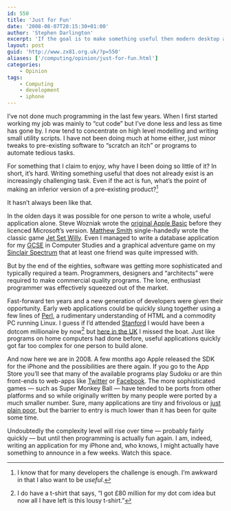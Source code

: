 ```yaml
---
id: 550
title: 'Just for Fun'
date: '2008-08-07T20:15:30+01:00'
author: 'Stephen Darlington'
excerpt: 'If the goal is to make something useful then modern desktop and web programming is just too hard. Is there anything out there to rekindle my enthusiasm?'
layout: post
guid: 'http://www.zx81.org.uk/?p=550'
aliases: ['/computing/opinion/just-for-fun.html']
categories:
    - Opinion
tags:
    - Computing
    - development
    - iphone
---
```


I’ve not done much programming in the last few years. When I first started working my job was mainly to “cut code” but I’ve done less and less as time has gone by. I now tend to concentrate on high level modelling and writing small utility scripts. I have not been doing much at home either, just minor tweaks to pre-existing software to “scratch an itch” or programs to automate tedious tasks.

For something that I claim to enjoy, why have I been doing so little of it? In short, it’s hard. Writing something useful that does not already exist is an increasingly challenging task. Even if the act is fun, what’s the point of making an inferior version of a pre-existing product?[^1]

It hasn’t always been like that.

In the olden days it was possible for one person to write a whole, useful application alone. Steve Wozniak wrote the [original Apple Basic](http://www.retrothing.com/2008/07/restoring-wozs.html) before they licenced Microsoft’s version. [Matthew Smith](http://en.wikipedia.org/wiki/Matthew_Smith_%28games_programmer%29) single-handedly wrote the classic game [Jet Set Willy](http://www.worldofspectrum.org/infoseekid.cgi?id=0002589). Even I managed to write a database application for my [GCSE](http://en.wikipedia.org/wiki/GCSE) in Computer Studies and a graphical adventure game on my [Sinclair Spectrum](http://www.ysrnry.co.uk/cover1.htm) that at least one friend was quite impressed with.

But by the end of the eighties, software was getting more sophisticated and typically required a team. Programmers, designers and “architects” were required to make commercial quality programs. The lone, enthusiast programmer was effectively squeezed out of the market.

Fast-forward ten years and a new generation of developers were given their opportunity. Early web applications could be quickly slung together using a few lines of [Perl](http://www.zx81.org.uk/computing/programming/languages/perl.html), a rudimentary understanding of HTML and a commodity PC running Linux. I guess if I’d attended [Stanford](http://stanford.edu/) I would have been a dotcom millionaire by now[^2] but [here in the UK](http://www.durham.ac.uk/) I missed the boat. Just like programs on home computers had done before, useful applications quickly got far too complex for one person to build alone.

And now here we are in 2008. A few months ago Apple released the SDK for the iPhone and the possibilities are there again. If you go to the App Store you’ll see that many of the available programs play Sudoku or are thin front-ends to web-apps like [Twitter](http://twitter.com/sdarlington) or [Facebook](http://www.xprimnt.com/2007/07/02/why-i-hate-facebook/). The more sophisticated games — such as Super Monkey Ball — have tended to be ports from other platforms and so while originally written by many people were ported by a much smaller number. Sure, many applications are tiny and frivolous or [just plain poor](http://www.atomicwang.org/motherfucker/Index/93E914B5-89ED-4D46-8EFD-9AACC6BAE818.html), but the barrier to entry is much lower than it has been for quite some time.

Undoubtedly the complexity level will rise over time — probably fairly quickly — but until then programming is actually fun again. I am, indeed, writing an application for my iPhone and, who knows, I might actually have something to announce in a few weeks. Watch this space.
[^1]: I know that for many developers the challenge is enough. I’m awkward in that I also want to be *useful*.
[^2]: I do have a t-shirt that says, “I got £80 million for my dot com idea but now all I have left is this lousy t-shirt.”
